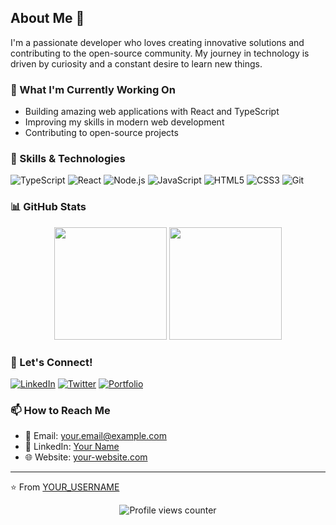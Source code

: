 ## About Me 🚀

I'm a passionate developer who loves creating innovative solutions and contributing to the open-source community. My journey in technology is driven by curiosity and a constant desire to learn new things.

### 🔭 What I'm Currently Working On
- Building amazing web applications with React and TypeScript
- Improving my skills in modern web development
- Contributing to open-source projects

### 🌱 Skills & Technologies

![TypeScript](https://img.shields.io/badge/-TypeScript-3178C6?style=flat-square&logo=typescript&logoColor=white)
![React](https://img.shields.io/badge/-React-61DAFB?style=flat-square&logo=react&logoColor=black)
![Node.js](https://img.shields.io/badge/-Node.js-339933?style=flat-square&logo=node.js&logoColor=white)
![JavaScript](https://img.shields.io/badge/-JavaScript-F7DF1E?style=flat-square&logo=javascript&logoColor=black)
![HTML5](https://img.shields.io/badge/-HTML5-E34F26?style=flat-square&logo=html5&logoColor=white)
![CSS3](https://img.shields.io/badge/-CSS3-1572B6?style=flat-square&logo=css3&logoColor=white)
![Git](https://img.shields.io/badge/-Git-F05032?style=flat-square&logo=git&logoColor=white)

### 📊 GitHub Stats

<div align="center">
  <img height="180em" src="https://github-readme-stats.vercel.app/api?username=GabrielMacedoB&show_icons=true&theme=dracula&include_all_commits=true&count_private=true"/>
  <img height="180em" src="https://github-readme-stats.vercel.app/api/top-langs/?username=GabrielMacedoB&layout=compact&langs_count=7&theme=dracula"/>
</div>

### 🤝 Let's Connect!

[![LinkedIn](https://img.shields.io/badge/-LinkedIn-0077B5?style=flat-square&logo=linkedin&logoColor=white)](https://www.linkedin.com/feed/)
[![Twitter](https://img.shields.io/badge/-Twitter-1DA1F2?style=flat-square&logo=twitter&logoColor=white)](https://twitter.com/YOUR_TWITTER)
[![Portfolio](https://img.shields.io/badge/-Portfolio-4CAF50?style=flat-square&logo=google-chrome&logoColor=white)](https://YOUR_PORTFOLIO)

### 📫 How to Reach Me

- 📧 Email: your.email@example.com
- 💼 LinkedIn: [Your Name](https://linkedin.com/in/YOUR_LINKEDIN)
- 🌐 Website: [your-website.com](https://your-website.com)

---

⭐️ From [YOUR_USERNAME](https://github.com/YOUR_USERNAME)

<div align="center">
  <img src="https://komarev.com/ghpvc/?username=YOUR_USERNAME&color=blueviolet" alt="Profile views counter"/>
</div>
